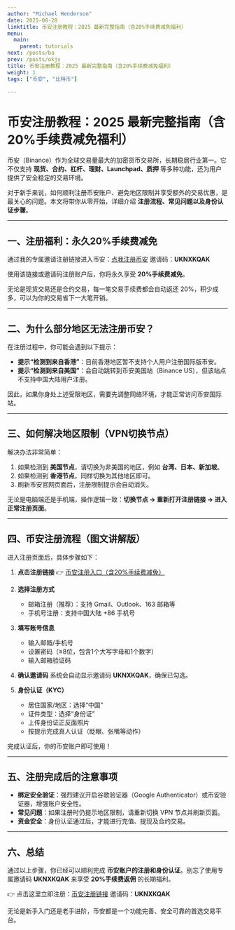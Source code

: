 ```yaml
---
author: "Michael Henderson"
date: 2025-08-28
linktitle: 币安注册教程：2025 最新完整指南（含20%手续费减免福利）
menu:
  main:
    parent: tutorials
next: /posts/ba
prev: /posts/okjy
title: 币安注册教程：2025 最新完整指南（含20%手续费减免福利）
weight: 1
tags: ["币安", "比特币"]

---
```

# 币安注册教程：2025 最新完整指南（含20%手续费减免福利）

币安（Binance）作为全球交易量最大的加密货币交易所，长期稳居行业第一。它不仅支持 **现货、合约、杠杆、理财、Launchpad、质押** 等多种功能，还为用户提供了安全稳定的交易环境。

对于新手来说，如何顺利注册币安账户、避免地区限制并享受额外的交易优惠，是最关心的问题。本文将带你从零开始，详细介绍 **注册流程、常见问题以及身份认证步骤**。

---

## 一、注册福利：永久20%手续费减免

通过我的专属邀请注册链接进入币安：[点我注册币安](https://www.binance.com/zh-CN/join?ref=UKNXKQAK)
邀请码：**UKNXKQAK**

使用该链接或邀请码注册账户后，你将永久享受 **20%手续费减免**。

无论是现货交易还是合约交易，每一笔交易手续费都会自动返还 20%，积少成多，可以为你的交易省下一大笔开销。

---

## 二、为什么部分地区无法注册币安？

在注册过程中，你可能会遇到以下提示：

* **提示“检测到来自香港”**：目前香港地区暂不支持个人用户注册国际版币安。
* **提示“检测到来自美国”**：会自动跳转到币安美国站（Binance US），但该站点不支持中国大陆用户注册。

因此，如果你身处上述受限地区，需要先调整网络环境，才能正常访问币安国际站。

---

## 三、如何解决地区限制（VPN切换节点）

解决办法非常简单：

1. 如果检测到 **美国节点**，请切换为非美国的地区，例如 **台湾、日本、新加坡**。
2. 如果检测到 **香港节点**，同样切换为其他地区即可。
3. 刷新币安官网页面后，注册限制提示会自动消失。

无论是电脑端还是手机端，操作逻辑一致：**切换节点 → 重新打开注册链接 → 进入正常注册页面**。

---

## 四、币安注册流程（图文讲解版）

进入注册页面后，具体步骤如下：

1. **点击注册链接**
   👉 [币安注册入口（含20%手续费减免）](https://www.binance.com/zh-CN/join?ref=UKNXKQAK)

2. **选择注册方式**

   * 邮箱注册（推荐）：支持 Gmail、Outlook、163 邮箱等
   * 手机号注册：支持中国大陆 +86 手机号

3. **填写账号信息**

   * 输入邮箱/手机号
   * 设置密码（≥8位，包含1个大写字母和1个数字）
   * 输入邮箱验证码

4. **确认邀请码**
   系统会自动显示邀请码 **UKNXKQAK**，确保已勾选。

5. **身份认证（KYC）**

   * 居住国家/地区：选择“中国”
   * 证件类型：选择“身份证”
   * 上传身份证正反面照片
   * 按提示完成真人认证（眨眼、张嘴等动作）

完成认证后，你的币安账户即可使用！

---

## 五、注册完成后的注意事项

* **绑定安全验证**：强烈建议开启谷歌验证器（Google Authenticator）或币安验证器，增强账户安全性。
* **常见问题**：如果注册时仍提示地区限制，请重新切换 VPN 节点并刷新页面。
* **资金安全**：身份认证通过后，才能进行充值、提现及合约交易。

---

## 六、总结

通过以上步骤，你已经可以顺利完成 **币安账户的注册和身份认证**。别忘了使用专属邀请码 **UKNXKQAK** 来享受 **20%手续费返佣** 的长期福利。

👉 点击这里立即注册：[币安注册链接](https://www.binance.com/zh-CN/join?ref=UKNXKQAK)
邀请码：**UKNXKQAK**

无论是新手入门还是老手进阶，币安都是一个功能完善、安全可靠的首选交易平台。